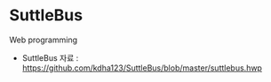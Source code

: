 # SuttleBus
Web programming
* SuttleBus 자료 : <https://github.com/kdha123/SuttleBus/blob/master/suttlebus.hwp>


